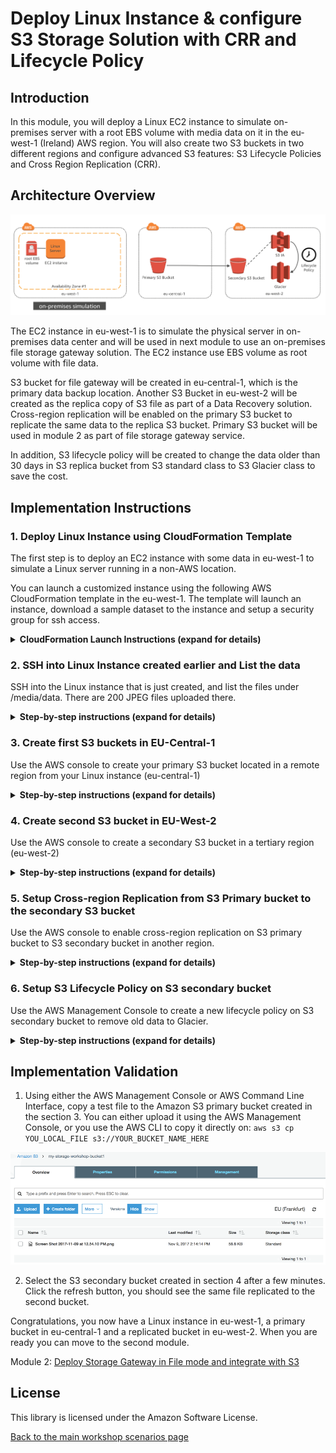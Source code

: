 # Deploy Linux Instance & configure S3 Storage Solution with CRR and Lifecycle Policy

## Introduction

In this module, you will deploy a Linux EC2 instance to simulate on-premises server with a root EBS volume with media data on it in the eu-west-1 (Ireland) AWS region. You will also create two S3 buckets in two different regions and configure advanced S3 features: S3 Lifecycle Policies and Cross Region Replication (CRR).

## Architecture Overview

![scenario 2 diagram 2](../../images/scenario-2-diagram-2.png)

The EC2 instance in eu-west-1 is to simulate the physical server in on-premises data center and will be used in next module to use an on-premises file storage gateway solution.  The EC2 instance use EBS volume as root volume with file data. 

S3 bucket for file gateway will be created in eu-central-1, which is the primary data backup location. Another S3 Bucket in eu-west-2 will be created as the replica copy of S3 file as part of a Data Recovery solution.  Cross-region replication will be enabled on the primary S3 bucket to replicate the same data to the replica S3 bucket.  Primary S3 bucket will be used in module 2 as part of file storage gateway service. 

In addition, S3 lifecycle policy will be created to change the data older than 30 days in S3 replica bucket from S3 standard class to S3 Glacier class to save the cost.   

## Implementation Instructions

### 1.	Deploy Linux Instance using CloudFormation Template

The first step is to deploy an EC2 instance with some data in eu-west-1 to simulate a Linux server running in a non-AWS location.

You can launch a customized instance using the following AWS CloudFormation template in the eu-west-1. The template will launch an instance, download a sample dataset to the instance and setup a security group for ssh access.

<details>
<summary><strong>CloudFormation Launch Instructions (expand for details)</strong></summary><p>

1.	Right click the **Launch Stack** link below and "open in new tab"

Region| Launch
------|-----
EU (Ireland) | [![Launch Module 1 in eu-west-1](http://docs.aws.amazon.com/AWSCloudFormation/latest/UserGuide/images/cloudformation-launch-stack-button.png)](https://console.aws.amazon.com/cloudformation/home?region=eu-west-1#/stacks/new?stackName=storage-workshop-2a&templateURL=https://s3-us-west-2.amazonaws.com/hybrid-storage-workshop/scenario2-step1-deploy-linux1-(eu-west-1).json)

2. Click **Next** on the Select Template page.
3. Select your default VPC and any one of the subnets within that vpc.  Note the subnet need to have a IGW attached.
4. If you already have an Access Key Pair for this region that you have access to, enter that key pair.  Otherwise, you will need to create a new key pair. [creating a key pair using amazon EC2](http://docs.aws.amazon.com/AWSEC2/latest/UserGuide/ec2-key-pairs.html#having-ec2-create-your-key-pair)
5. Leave the Allow SSH access from as 0.0.0.0/0 or enter the public IP of the computer from which you plan to access the Windows server.  You can find your public IP address at http://www.whatismypublicip.com/
6. Click **Next**.

![scenario-2-module-1-Picture1](../../images/scenario-2-module-1-Picture1.png)

7.	Click **Next** Again. (skipping IAM advanced section)
8.	On the Review page, check the box to acknowledge that CloudFormation will create IAM resources and click **Create**.

Once the CloudFormation stack shows a status of CREATE_COMPLETE, you are ready to move on to the next step.

![scenario-2-module-1-Picture2](../../images/scenario-2-module-1-Picture2.png)

Once the Cloudformation Stack shows a status of **CREATE_COMPLETE**, you can continue to the next step
</p></details>

### 2.	SSH into Linux Instance created earlier and List the data
SSH into the Linux instance that is just created, and list the files under /media/data. There are 200 JPEG files uploaded there. 
<details>
<summary><strong>Step-by-step instructions (expand for details)</strong></summary><p>

1. From the AWS Console, select EC2 in Services Tab, find the instance created by previous CloudFormation Stack.  The instance should have a name start with  “Hybrid Workshop – Deploy – Linux Server 1”. Write down the IPv4 Public IP in Description. 
2. Connect to the above Linux Instance. For detailed instruction, please refer to Connecting to Your Linux Instance Using SSH
3. In the Linux OS, type `cd /media/data`
4. Type `ls –l`, you should see 200 image files, which make up our sample data
</p></details>

### 3. Create first S3 buckets in EU-Central-1
Use the AWS console to create your primary S3 bucket located in a remote region from your Linux instance (eu-central-1)
<details>
<summary><strong>Step-by-step instructions (expand for details)</strong></summary><p>

1. Changed the AWS console region to eu-central-1
2. In the AWS Management Console select **Services** then select **S3** under Storage.
3. Select **Create Bucket**
4. Provide a globally unique name for your bucket such as my-storage-workshop-bucket1.
5. Select the Region to EU (Frankfurt)
6. Choose **Create** in the lower left of the dialog without.

![scenario-2-module-1-Picture3](../../images/scenario-2-module-1-Picture3.png)

</p></details>

### 4. Create second S3 bucket in EU-West-2
Use the AWS console to create a secondary S3 bucket in a tertiary region (eu-west-2)
<details>
<summary><strong>Step-by-step instructions (expand for details)</strong></summary><p>

1. In the AWS Management Console select **Services** then select **S3** under Storage.
2. Select **+Create Bucket**
3. Provide a globally unique name for your bucket such as my-storage-workshop-bucket2.
4. Select the Region to EU (London)
5. Choose **Create** in the lower left of the dialog.

![scenario-2-module-1-Picture4](../../images/scenario-2-module-1-Picture4.png)

</p></details>

### 5. Setup Cross-region Replication from S3 Primary bucket to the secondary S3 bucket
Use the AWS console to enable cross-region replication on S3 primary bucket to S3 secondary bucket in another region. 
<details>
<summary><strong>Step-by-step instructions (expand for details)</strong></summary><p>

1. In AWS Management Console, S3 service, all the buckets are listed. Click the name of the S3 bucket you created in Step 3. 
2. Click Management Tab, and click Replication
3. Click **Get started**, the Replication Rule will display a window to ask Enable versioning

![scenario-2-module-1-Picture5](../../images/scenario-2-module-1-Picture5.png)

4. Click **Enable Versioning**, the Replication rule window goes to Step 1 - Source,  select source as All contents and select Enabled for Status.  Will leave the KMS encryption uncheck in this case. 

![scenario-2-module-1-Picture6](../../images/scenario-2-module-1-Picture6.png)

5. Click Next, Replication rule windows goes to step 2 – Destination.  Click the input box under Destination bucket and a drop-down list will display all the existing buckets in this account.  Select the S3 bucket that was created in eu-west-2

![scenario-2-module-1-Picture7](../../images/scenario-2-module-1-Picture4.png)

6. Another warning window will display to ask to Enable versioning on S3 bucket . Click **Enable versioning**.

![scenario-2-module-1-Picture8](../../images/scenario-2-module-1-Picture8.png)

7. Once Versioning is enabled, leave the option unchecked and click **Next**
8. The Replication rule move to Step 3 – Permissions. Click the input box under **Select IAM Role**, and select create new role. 
9. In Step 4 – review window. Click **Save.**

![scenario-2-module-1-Picture9](../../images/scenario-2-module-1-Picture9.png)

10.	You should see a rule under Replication tab.
</p></details>

### 6. Setup S3 Lifecycle Policy on S3 secondary bucket
Use the AWS Management Console to create a new lifecycle policy on S3 secondary bucket to remove old data to Glacier.
<details>
<summary><strong>Step-by-step instructions (expand for details)</strong></summary><p>

1. In AWS Management Console, S3 service, all the buckets are listed. Click the name of  the S3 secondary bucket you created in Step 3. 
2. Click Management Tab, and click Lifecycle
3. Click Get started or **+Add lifecycle rule**
4. In the first step of Lifecycle Rule Window, enter a rule name, click **Next**

![scenario-2-module-1-Picture10](../../images/scenario-2-module-1-Picture10.png)

5. In the second step of Lifecycle Rule Window to configure Transitions. Check the Current version, and click + Add transition.  Select “Transition to Amazon glacier after” and add “30” in Days after object creation. 

![scenario-2-module-1-Picture11](../../images/scenario-2-module-1-Picture11.png)

6. In step 3 of Lifecycle Rule, leave all the option unchecked. Click **Next**
7. In review window,  click **Save.** 

![scenario-2-module-1-Picture12](../../images/scenario-2-module-1-Picture12.png)

</p></details>

## Implementation Validation
1. 	Using either the AWS Management Console or AWS Command Line Interface, copy a test file to the Amazon S3 primary bucket created in the section 3.
You can either upload it using the AWS Management Console, or you use the AWS CLI to copy it directly on:
`aws s3 cp YOU_LOCAL_FILE s3://YOUR_BUCKET_NAME_HERE`

![scenario-2-module-1-Picture13](../../images/scenario-2-module-1-Picture13.png)

2. Select the S3 secondary bucket created in section 4 after a few minutes.  Click the refresh button, you should see the same file replicated to the second bucket. 

Congratulations, you now have a Linux instance in eu-west-1, a primary bucket in eu-central-1 and a replicated bucket in eu-west-2. When you are ready you can move to the second module.

Module 2: [Deploy Storage Gateway in File mode and integrate with S3](../module-2/README.md)

## License

This library is licensed under the Amazon Software License.

[Back to the main workshop scenarios page](../../README.md)
